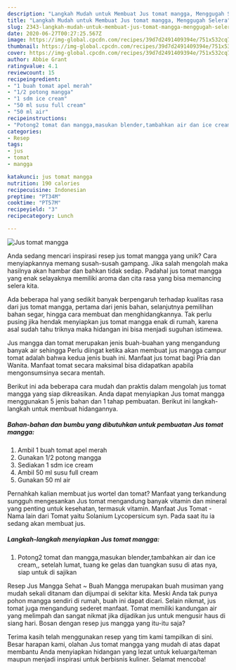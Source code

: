 ```yaml
---
description: "Langkah Mudah untuk Membuat Jus tomat mangga, Menggugah Selera"
title: "Langkah Mudah untuk Membuat Jus tomat mangga, Menggugah Selera"
slug: 2343-langkah-mudah-untuk-membuat-jus-tomat-mangga-menggugah-selera
date: 2020-06-27T00:27:25.567Z
image: https://img-global.cpcdn.com/recipes/39d7d2491409394e/751x532cq70/jus-tomat-mangga-foto-resep-utama.jpg
thumbnail: https://img-global.cpcdn.com/recipes/39d7d2491409394e/751x532cq70/jus-tomat-mangga-foto-resep-utama.jpg
cover: https://img-global.cpcdn.com/recipes/39d7d2491409394e/751x532cq70/jus-tomat-mangga-foto-resep-utama.jpg
author: Abbie Grant
ratingvalue: 4.1
reviewcount: 15
recipeingredient:
- "1 buah tomat apel merah"
- "1/2 potong mangga"
- "1 sdm ice cream"
- "50 ml susu full cream"
- "50 ml air"
recipeinstructions:
- "Potong2 tomat dan mangga,masukan blender,tambahkan air dan ice cream,, setelah lumat, tuang ke gelas dan tuangkan susu di atas nya, siap untuk di sajikan"
categories:
- Resep
tags:
- jus
- tomat
- mangga

katakunci: jus tomat mangga 
nutrition: 190 calories
recipecuisine: Indonesian
preptime: "PT34M"
cooktime: "PT57M"
recipeyield: "3"
recipecategory: Lunch

---
```



![Jus tomat mangga](https://img-global.cpcdn.com/recipes/39d7d2491409394e/751x532cq70/jus-tomat-mangga-foto-resep-utama.jpg)

Anda sedang mencari inspirasi resep jus tomat mangga yang unik? Cara menyiapkannya memang susah-susah gampang. Jika salah mengolah maka hasilnya akan hambar dan bahkan tidak sedap. Padahal jus tomat mangga yang enak selayaknya memiliki aroma dan cita rasa yang bisa memancing selera kita.

Ada beberapa hal yang sedikit banyak berpengaruh terhadap kualitas rasa dari jus tomat mangga, pertama dari jenis bahan, selanjutnya pemilihan bahan segar, hingga cara membuat dan menghidangkannya. Tak perlu pusing jika hendak menyiapkan jus tomat mangga enak di rumah, karena asal sudah tahu triknya maka hidangan ini bisa menjadi suguhan istimewa.

Jus mangga dan tomat merupakan jenis buah-buahan yang mengandung banyak air sehingga Perlu diingat ketika akan membuat jus mangga campur tomat adalah bahwa kedua jenis buah ini. Manfaat jus tomat bagi Pria dan Wanita. Manfaat tomat secara maksimal bisa didapatkan apabila mengonsumsinya secara mentah.


Berikut ini ada beberapa cara mudah dan praktis dalam mengolah jus tomat mangga yang siap dikreasikan. Anda dapat menyiapkan Jus tomat mangga menggunakan 5 jenis bahan dan 1 tahap pembuatan. Berikut ini langkah-langkah untuk membuat hidangannya.

<!--inarticleads1-->

##### Bahan-bahan dan bumbu yang dibutuhkan untuk pembuatan Jus tomat mangga:

1. Ambil 1 buah tomat apel merah
1. Gunakan 1/2 potong mangga
1. Sediakan 1 sdm ice cream
1. Ambil 50 ml susu full cream
1. Gunakan 50 ml air


Pernahkah kalian membuat jus wortel dan tomat? Manfaat yang terkandung sungguh mengesankan Jus tomat mengandung banyak vitamin dan mineral yang penting untuk kesehatan, termasuk vitamin. Manfaat Jus Tomat - Nama lain dari Tomat yaitu Solanium Lycopersicum syn. Pada saat itu ia sedang akan membuat jus. 

<!--inarticleads2-->

##### Langkah-langkah menyiapkan Jus tomat mangga:

1. Potong2 tomat dan mangga,masukan blender,tambahkan air dan ice cream,, setelah lumat, tuang ke gelas dan tuangkan susu di atas nya, siap untuk di sajikan


Resep Jus Mangga Sehat ~ Buah Mangga merupakan buah musiman yang mudah sekali ditanam dan dijumpai di sekitar kita. Meski Anda tak punya pohon mangga sendiri di rumah, buah ini dapat dicari. Selain nikmat, jus tomat juga mengandung sederet manfaat. Tomat memiliki kandungan air yang melimpah dan sangat nikmat jika dijadikan jus untuk mengusir haus di siang hari. Bosan dengan resep jus mangga yang itu-itu saja? 

Terima kasih telah menggunakan resep yang tim kami tampilkan di sini. Besar harapan kami, olahan Jus tomat mangga yang mudah di atas dapat membantu Anda menyiapkan hidangan yang lezat untuk keluarga/teman maupun menjadi inspirasi untuk berbisnis kuliner. Selamat mencoba!
